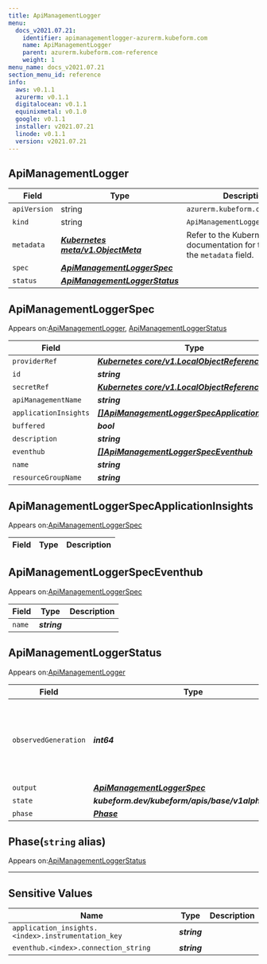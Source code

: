 ```yaml
---
title: ApiManagementLogger
menu:
  docs_v2021.07.21:
    identifier: apimanagementlogger-azurerm.kubeform.com
    name: ApiManagementLogger
    parent: azurerm.kubeform.com-reference
    weight: 1
menu_name: docs_v2021.07.21
section_menu_id: reference
info:
  aws: v0.1.1
  azurerm: v0.1.1
  digitalocean: v0.1.1
  equinixmetal: v0.1.0
  google: v0.1.1
  installer: v2021.07.21
  linode: v0.1.1
  version: v2021.07.21
---
```


## ApiManagementLogger
| Field | Type | Description |
| ------ | ----- | ----------- |
| `apiVersion` | string | `azurerm.kubeform.com/v1alpha1` |
|    `kind` | string | `ApiManagementLogger` |
| `metadata` | ***[Kubernetes meta/v1.ObjectMeta](https://v1-18.docs.kubernetes.io/docs/reference/generated/kubernetes-api/v1.18/#objectmeta-v1-meta)***|Refer to the Kubernetes API documentation for the fields of the `metadata` field.|
| `spec` | ***[ApiManagementLoggerSpec](#apimanagementloggerspec)***||
| `status` | ***[ApiManagementLoggerStatus](#apimanagementloggerstatus)***||
## ApiManagementLoggerSpec

Appears on:[ApiManagementLogger](#apimanagementlogger), [ApiManagementLoggerStatus](#apimanagementloggerstatus)

| Field | Type | Description |
| ------ | ----- | ----------- |
| `providerRef` | ***[Kubernetes core/v1.LocalObjectReference](https://v1-18.docs.kubernetes.io/docs/reference/generated/kubernetes-api/v1.18/#localobjectreference-v1-core)***||
| `id` | ***string***||
| `secretRef` | ***[Kubernetes core/v1.LocalObjectReference](https://v1-18.docs.kubernetes.io/docs/reference/generated/kubernetes-api/v1.18/#localobjectreference-v1-core)***||
| `apiManagementName` | ***string***||
| `applicationInsights` | ***[[]ApiManagementLoggerSpecApplicationInsights](#apimanagementloggerspecapplicationinsights)***| ***(Optional)*** |
| `buffered` | ***bool***| ***(Optional)*** |
| `description` | ***string***| ***(Optional)*** |
| `eventhub` | ***[[]ApiManagementLoggerSpecEventhub](#apimanagementloggerspeceventhub)***| ***(Optional)*** |
| `name` | ***string***||
| `resourceGroupName` | ***string***||
## ApiManagementLoggerSpecApplicationInsights

Appears on:[ApiManagementLoggerSpec](#apimanagementloggerspec)

| Field | Type | Description |
| ------ | ----- | ----------- |
## ApiManagementLoggerSpecEventhub

Appears on:[ApiManagementLoggerSpec](#apimanagementloggerspec)

| Field | Type | Description |
| ------ | ----- | ----------- |
| `name` | ***string***||
## ApiManagementLoggerStatus

Appears on:[ApiManagementLogger](#apimanagementlogger)

| Field | Type | Description |
| ------ | ----- | ----------- |
| `observedGeneration` | ***int64***| ***(Optional)*** Resource generation, which is updated on mutation by the API Server.|
| `output` | ***[ApiManagementLoggerSpec](#apimanagementloggerspec)***| ***(Optional)*** |
| `state` | ***kubeform.dev/kubeform/apis/base/v1alpha1.State***| ***(Optional)*** |
| `phase` | ***[Phase](#phase)***| ***(Optional)*** |
## Phase(`string` alias)

Appears on:[ApiManagementLoggerStatus](#apimanagementloggerstatus)

---
## Sensitive Values
| Name | Type | Description |
|------|------|-------------|
| `application_insights.<index>.instrumentation_key` | ***string*** ||
| `eventhub.<index>.connection_string` | ***string*** ||
